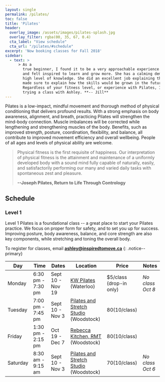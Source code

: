 ```yaml
---
layout: single
permalink: /pilates/
toc: false
title: 'Pilates'
header:
  overlay_image: /assets/images/pilates-splash.jpg
  overlay_filter: rgba(00, 35, 67, 0.4)
  cta_label: "View schedule"
  cta_url: "/pilates/#schedule"
excerpt: 'Now booking classes for Fall 2018'
sidebar:
  - text: > 
      > As a
        true beginner, I found it to be a very approachable experience. I enjoyed our session,
        and felt inspired to learn and grow more. She has a calming demeanour, and a very
        high level of knowledge. She did an excellent job explaining the fundamentals, but
        made sure to explain how the skills would be grown in the future. 
        Regardless of your fitness level, or experience with Pilates, I highly recommend
        trying a class with Ashley. **-- Jill**
---
```

Pilates is a low-impact, mindful movement and thorough method of physical
conditioning that delivers profound results. With a strong emphasis on body
awareness, alignment, and breath, practicing Pilates will strengthen the mind-body
connection. Muscle imbalances will be corrected while lengthening and
strengthening muscles of the body. Benefits, such as improved strength, posture,
coordination, flexibility, and balance, all contribute to improved movement
efficiency and overall wellbeing. People of all ages and levels of physical ability are welcome.

> Physical fitness is the first requisite of happiness. Our interpretation of physical fitness is the attainment and maintenance of a uniformly developed body with a sound mind fully capable of naturally, easily, and satisfactorily performing our many and varied daily tasks with spontaneous zest and pleasure.
>
> **--Joseph Pilates, Return to Life Through Contrology**



## Schedule

### Level 1

Level 1 Pilates is a foundational class -- a great place to start your Pilates practice. We focus on proper form for safety, and to set you up for success. Improving posture, body awareness, balance, and core strength are also key components, while stretching and toning the overall body.

To register for classes, email **[ashley@inspiredtomove.ca](mailto:ashley@inspiredtomove.ca)**
{: .notice--primary}

| Day |Time | Dates | Location | Price | Notes |
| --- |---- | ----- | --- | -------- | ----- |
| Monday | 6:30 pm - 7:30 pm | Sept 10 - Nov 19 | [KW Pilates](http://www.kwpilates.com/) (Waterloo) | $5/class (drop-in only) | *No class Oct 8*
| Tuesday | 7:00 pm - 7:45 pm | Sept 10 - Nov 3 | [Pilates and Stretch Studio](https://www.facebook.com/Pilates-and-Stretch-Studio-246196525433209/) (Woodstock) | $80 ($10/class) |  
| Friday | 1:30 pm - 2:15 pm | Oct 19 - Dec 7 | [Rebecca Kitchen, RMT](http://www.rebecca-rmt.com) (Woodstock) | $80 ($10/class) |
| Saturday | 8:30 am - 9:15 am | Sept 10 - Nov 3 | [Pilates and Stretch Studio](https://www.facebook.com/Pilates-and-Stretch-Studio-246196525433209/) (Woodstock) | $70 ($10/class) | *No class Oct 6* 

